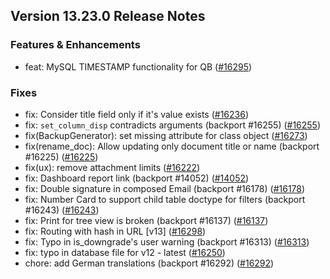 ## Version 13.23.0 Release Notes

### Features & Enhancements
- feat: MySQL TIMESTAMP functionality for QB ([#16295](https://github.com/frappe/frappe/pull/16295))

### Fixes

- fix: Consider title field only if it's value exists ([#16236](https://github.com/frappe/frappe/pull/16236))
- fix: `set_column_disp` contradicts arguments (backport #16255) ([#16255](https://github.com/frappe/frappe/pull/16255))
- fix(BackupGenerator): set missing attribute for class object ([#16273](https://github.com/frappe/frappe/pull/16273))
- fix(rename_doc): Allow updating only document title or name (backport #16225) ([#16225](https://github.com/frappe/frappe/pull/16225))
- fix(ux): remove attachment limits ([#16222](https://github.com/frappe/frappe/pull/16222))
- fix: Dashboard report link (backport #14052) ([#14052](https://github.com/frappe/frappe/pull/14052))
- fix: Double signature in composed Email (backport #16178) ([#16178](https://github.com/frappe/frappe/pull/16178))
- fix: Number Card to support child table doctype for filters (backport #16243) ([#16243](https://github.com/frappe/frappe/pull/16243))
- fix: Print for tree view is broken (backport #16137) ([#16137](https://github.com/frappe/frappe/pull/16137))
- fix: Routing with hash in URL [v13] ([#16298](https://github.com/frappe/frappe/pull/16298))
- fix: Typo in is_downgrade's user warning (backport #16313) ([#16313](https://github.com/frappe/frappe/pull/16313))
- fix: typo in database file for v12 - latest ([#16250](https://github.com/frappe/frappe/pull/16250))
- chore: add German translations (backport #16292) ([#16292](https://github.com/frappe/frappe/pull/16292))
